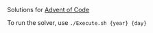 Solutions for [Advent of Code](https://adventofcode.com/)

To run the solver, use ```./Execute.sh {year} {day}```